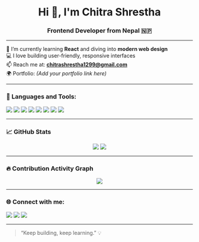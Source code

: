 <h1 align="center">Hi 👋, I'm Chitra Shrestha</h1>
<h3 align="center">Frontend Developer from Nepal 🇳🇵</h3>

---

🌱 I’m currently learning **React** and diving into **modern web design**  
💻 I love building user-friendly, responsive interfaces  
📫 Reach me at: **chitrashrestha1299@gmail.com**  
🌍 Portfolio: _(Add your portfolio link here)_

---

### 🧰 Languages and Tools:

<p align="left">
  <img src="https://img.shields.io/badge/HTML5-E34F26?style=flat&logo=html5&logoColor=white" />
  <img src="https://img.shields.io/badge/CSS3-1572B6?style=flat&logo=css3&logoColor=white" />
  <img src="https://img.shields.io/badge/JavaScript-F7DF1E?style=flat&logo=javascript&logoColor=black" />
  <img src="https://img.shields.io/badge/TailwindCSS-38B2AC?style=flat&logo=tailwind-css&logoColor=white" />
  <img src="https://img.shields.io/badge/React-20232A?style=flat&logo=react&logoColor=61DAFB" />
  <img src="https://img.shields.io/badge/Git-F05032?style=flat&logo=git&logoColor=white" />
  <img src="https://img.shields.io/badge/GitHub-181717?style=flat&logo=github&logoColor=white" />
  <img src="https://img.shields.io/badge/VS%20Code-007ACC?style=flat&logo=visual-studio-code&logoColor=white" />
</p>

---

### 📈 GitHub Stats

<p align="center">
  <img src="https://github-readme-stats.vercel.app/api?username=ChitraShrestha12&show_icons=true&theme=tokyonight&hide_border=true&include_all_commits=true&count_private=true" />
  <img src="https://github-readme-streak-stats.herokuapp.com?user=ChitraShrestha12&theme=tokyonight&hide_border=true" />
</p>

---

### 🔥 Contribution Activity Graph

<p align="center">
  <img src="https://github-readme-activity-graph.vercel.app/graph?username=ChitraShrestha12&theme=tokyo-night&hide_border=true" />
</p>

---

### 🌐 Connect with me:

<p>
  <a href="mailto:chitrashrestha1299@gmail.com"><img src="https://img.shields.io/badge/Gmail-D14836?style=flat&logo=gmail&logoColor=white" /></a>
  <a href="https://github.com/ChitraShrestha12"><img src="https://img.shields.io/badge/GitHub-100000?style=flat&logo=github&logoColor=white" /></a>
  <a href="https://www.linkedin.com/in/YOUR-LINK-HERE"><img src="https://img.shields.io/badge/LinkedIn-0A66C2?style=flat&logo=linkedin&logoColor=white" /></a>
</p>

---

> “Keep building, keep learning.” 💡
